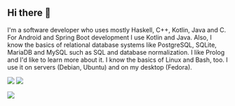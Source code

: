 ## Hi there 👋

<!--
**Lorin-Lange/Lorin-Lange** is a ✨ _special_ ✨ repository because its `README.md` (this file) appears on your GitHub profile.
Here are some ideas to get you started:
- 🔭 I’m currently working on ...
- 🌱 I’m currently learning ...
- 👯 I’m looking to collaborate on ...
- 🤔 I’m looking for help with ...
- 💬 Ask me about ...
- 📫 How to reach me: ...
- 😄 Pronouns: ...
- ⚡ Fun fact: ...
-->


I'm a software developer who uses mostly Haskell, C++, Kotlin, Java and C.
For Android and Spring Boot development I use Kotlin and Java. Also, I know the basics of relational database systems like PostgreSQL, SQLite, MariaDB and MySQL such as SQL and 
database normalization.
I like Prolog and I'd like to learn more about it.
I know the basics of Linux and Bash, too. I use it on servers (Debian, Ubuntu) and on my desktop (Fedora).

[![](https://img.shields.io/badge/Fedora_Linux-informational?style=flat&logo=fedora)](https://fedoraproject.org/)
[![](https://img.shields.io/badge/Debian-informational?style=flat&logo=debian)](https://www.debian.org/)


[![](https://img.shields.io/badge/Haskell-informational?style=flat&logo=haskell)](https://www.haskell.org/)


